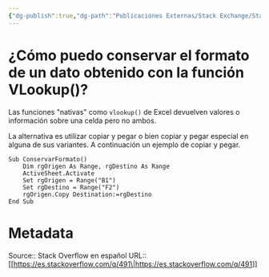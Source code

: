 ```yaml
---
{"dg-publish":true,"dg-path":"Publicaciones Externas/Stack Exchange/Stack Overflow en español/es.stackoverflow.com-491.md","permalink":"/publicaciones-externas/stack-exchange/stack-overflow-en-espanol/es-stackoverflow-com-491/","title":"¿Cómo puedo conservar el formato de un dato obtenido con la función VLookup()?","hide":true,"noteIcon":"\"0\"","created":"2024-04-03T12:49:10.416-06:00","updated":"2024-04-05T16:43:48.294-06:00"}
---
```


# ¿Cómo puedo conservar el formato de un dato obtenido con la función VLookup()?

Las funciones "nativas" como `vlookup()` de Excel devuelven valores o información sobre una celda pero no ambos.

La alternativa es utilizar copiar y pegar o bien copiar y pegar especial en alguna de sus variantes. A continuación un ejemplo de copiar y pegar.

    Sub ConservarFormato()
        Dim rgOrigen As Range, rgDestino As Range
        ActiveSheet.Activate
        Set rgOrigen = Range("B1")
        Set rgDestino = Range("F2")
        rgOrigen.Copy Destination:=rgDestino
    End Sub

# Metadata
Source:: Stack Overflow en español
URL:: [[https://es.stackoverflow.com/q/491\|https://es.stackoverflow.com/q/491]]

